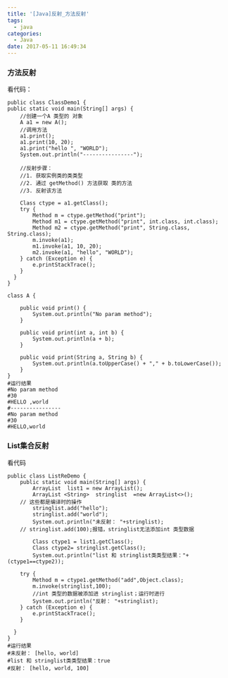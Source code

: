 ```yaml
---
title: '[Java]反射_方法反射'
tags:
  - java
categories:
  - Java
date: 2017-05-11 16:49:34
---
```

### 方法反射

看代码：

	public class ClassDemo1 {
    public static void main(String[] args) {
        //创建一个A 类型的 对象
        A a1 = new A();
        //调用方法
        a1.print();
        a1.print(10, 20);
        a1.print("hello ", "WORLD");
        System.out.println("----------------");

        //反射步骤：
        //1. 获取实例类的类类型
        //2. 通过 getMethod() 方法获取 类的方法
        //3. 反射该方法
        
        Class ctype = a1.getClass();
        try {
            Method m = ctype.getMethod("print");
            Method m1 = ctype.getMethod("print", int.class, int.class);
            Method m2 = ctype.getMethod("print", String.class, String.class);
            m.invoke(a1);
            m1.invoke(a1, 10, 20);
            m2.invoke(a1, "hello", "WORLD");
        } catch (Exception e) {
            e.printStackTrace();
        }
      }
	}

	class A {

    	public void print() {
        	System.out.println("No param method");
    	}

    	public void print(int a, int b) {
        	System.out.println(a + b);
    	}
    
    	public void print(String a, String b) {
        	System.out.println(a.toUpperCase() + "," + b.toLowerCase());
    	}
	}
	#运行结果
	#No param method
	#30
	#HELLO ,world
	#----------------
	#No param method
	#30
	#HELLO,world

### List集合反射

看代码

	public class ListReDemo {
    	public static void main(String[] args) {
        	ArrayList  list1 = new ArrayList();
        	ArrayList <String>  stringlist  =new ArrayList<>();
        // 这些都是编译时的操作
        	stringlist.add("hello");
        	stringlist.add("world");
        	System.out.println("未反射： "+stringlist);
        // stringlist.add(100);报错，stringlist无法添加int 类型数据

        	Class ctype1 = list1.getClass();
        	Class ctype2= stringlist.getClass();
        	System.out.println("list 和 stringlist类类型结果："+(ctype1==ctype2));

        try {
            Method m = ctype1.getMethod("add",Object.class);
            m.invoke(stringlist,100);
            //int 类型的数据被添加进 stringlist；运行时进行
            System.out.println("反射： "+stringlist);
        } catch (Exception e) {
            e.printStackTrace();
        }

      }
	}
	#运行结果
	#未反射： [hello, world]
	#list 和 stringlist类类型结果：true
	#反射： [hello, world, 100]
